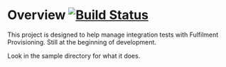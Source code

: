 Overview [![Build Status](https://travis-ci.org/oxo42/FpTest.svg?branch=master)](https://travis-ci.org/oxo42/FpTest)
========

This project is designed to help manage integration tests with Fulfilment Provisioning.  Still at the beginning
of development.

Look in the sample directory for what it does.

